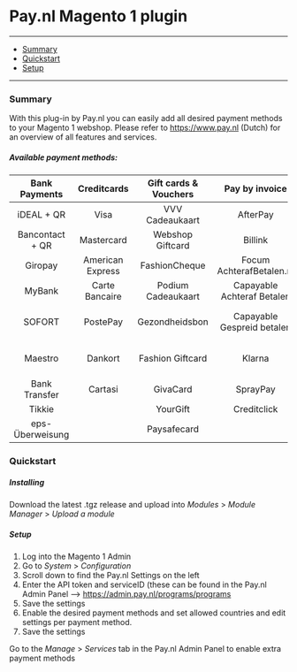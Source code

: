 # Pay.nl Magento 1 plugin

---
- [Summary](#summary)
- [Quickstart](#quickstart)
- [Setup](#setup)

---
### Summary

With this plug-in by Pay.nl you can easily add all desired payment methods to your Magento 1 webshop. Please refer to https://www.pay.nl (Dutch) for an overview of all features and services. 

##### Available payment methods:

Bank Payments  | Creditcards | Gift cards & Vouchers | Pay by invoice | Others | 
:-----------: | :-----------: | :-----------: | :-----------: | :-----------: |
iDEAL + QR |Visa | VVV Cadeaukaart | AfterPay | PayPal |
Bancontact + QR |  Mastercard | Webshop Giftcard | Billink | WeChatPay | 
Giropay |American Express | FashionCheque |Focum AchterafBetalen.nl | AmazonPay |
MyBank | Carte Bancaire | Podium Cadeaukaart | Capayable Achteraf Betalen | Cashly | 
SOFORT | PostePay | Gezondheidsbon | Capayable Gespreid betalen | Pay Fixed Price (phone) |
Maestro | Dankort | Fashion Giftcard | Klarna | Instore Payments (POS) |
Bank Transfer | Cartasi | GivaCard | SprayPay | Przelewy24 | 
| Tikkie | | YourGift | Creditclick | | 
| eps-Überweisung | | Paysafecard |


### Quickstart

##### Installing

Download the latest .tgz release and upload into *Modules* > *Module Manager* > *Upload a module*

##### Setup

1. Log into the Magento 1 Admin
2. Go to *System* > *Configuration*
3. Scroll down to find the Pay.nl Settings on the left
4. Enter the API token and serviceID (these can be found in the Pay.nl Admin Panel --> https://admin.pay.nl/programs/programs
6. Save the settings
7. Enable the desired payment methods and set allowed countries and edit settings per payment method.
8. Save the settings

Go to the *Manage* > *Services* tab in the Pay.nl Admin Panel to enable extra payment methods

